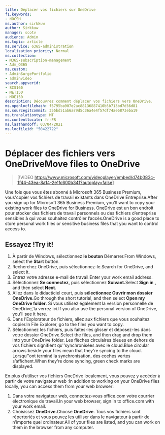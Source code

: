 ```yaml
---
title: Déplacer vos fichiers sur OneDrive
f1.keywords:
- NOCSH
ms.author: sirkkuw
author: Sirkkuw
manager: scotv
audience: Admin
ms.topic: article
ms.service: o365-administration
localization_priority: Normal
ms.collection:
- M365-subscription-management
- Adm_O365
ms.custom:
- AdminSurgePortfolio
- adminvideo
search.appverid:
- BCS160
- MET150
- MOE150
description: Découvrez comment déplacer vos fichiers vers OneDrive.
ms.openlocfilehash: f5795ba907e2ac88136887410b5b713bd7d56d81
ms.sourcegitcommit: 355bd51ab6a79d5c36a4e4f57df74ae6873eba19
ms.translationtype: MT
ms.contentlocale: fr-FR
ms.lasthandoff: 03/04/2021
ms.locfileid: "50422722"
---
```

# <a name="move-files-to-onedrive"></a><span data-ttu-id="b079d-103">Déplacer des fichiers vers OneDrive</span><span class="sxs-lookup"><span data-stu-id="b079d-103">Move files to OneDrive</span></span>

> [!VIDEO https://www.microsoft.com/videoplayer/embed/d74b083c-1f44-43ea-8a14-2e1fc600b341?autoplay=false]

<span data-ttu-id="b079d-104">Une fois que vous êtes abonné à Microsoft 365 Business Premium, vous&#39;copier vos fichiers de travail existants dans OneDrive Entreprise.</span><span class="sxs-lookup"><span data-stu-id="b079d-104">After you sign up for Microsoft 365 Business Premium, you&#39;ll want to copy your existing work files to OneDrive for Business.</span></span> <span data-ttu-id="b079d-105">OneDrive est un bon endroit pour stocker des fichiers de travail personnels ou des fichiers d’entreprise sensibles à qui vous souhaitez contrôler l’accès.</span><span class="sxs-lookup"><span data-stu-id="b079d-105">OneDrive is a good place to store personal work files or sensitive business files that you want to control access to.</span></span>

## <a name="try-it"></a><span data-ttu-id="b079d-106">Essayez !</span><span class="sxs-lookup"><span data-stu-id="b079d-106">Try it!</span></span>

1. <span data-ttu-id="b079d-107">À partir de Windows, sélectionnez  **le bouton** Démarrer.</span><span class="sxs-lookup"><span data-stu-id="b079d-107">From Windows, select the  **Start** button.</span></span>
2. <span data-ttu-id="b079d-108">Recherchez OneDrive, puis sélectionnez-le.</span><span class="sxs-lookup"><span data-stu-id="b079d-108">Search for OneDrive, and select it.</span></span>
3. <span data-ttu-id="b079d-109">Entrez votre adresse e-mail de travail.</span><span class="sxs-lookup"><span data-stu-id="b079d-109">Enter your work email address.</span></span>
4. <span data-ttu-id="b079d-110">Sélectionnez **Se connectez,** puis sélectionnez **Suivant.**</span><span class="sxs-lookup"><span data-stu-id="b079d-110">Select  **Sign in** , and then select  **Next**.</span></span>
5. <span data-ttu-id="b079d-111">Allez dans le didacticiel court, puis **sélectionnez Ouvrir mon dossier OneDrive.**</span><span class="sxs-lookup"><span data-stu-id="b079d-111">Go through the short tutorial, and then select  **Open my OneDrive folder**.</span></span> <span data-ttu-id="b079d-112">Si vous utilisez également la version personnelle de OneDrive,&#39;la verrez ici.</span><span class="sxs-lookup"><span data-stu-id="b079d-112">If you also use the personal version of OneDrive, you&#39;ll see it here.</span></span>
6. <span data-ttu-id="b079d-113">Dans l’Explorateur de fichiers, allez aux fichiers que vous souhaitez copier.</span><span class="sxs-lookup"><span data-stu-id="b079d-113">In File Explorer, go to the files you want to copy.</span></span>
7. <span data-ttu-id="b079d-114">Sélectionnez les fichiers, puis faites-les glisser et déposez-les dans votre dossier OneDrive.</span><span class="sxs-lookup"><span data-stu-id="b079d-114">Select the files, and then drag and drop them into your OneDrive folder.</span></span> <span data-ttu-id="b079d-115">Les flèches circulaires bleues en dehors de vos fichiers signifient qu'&#39;synchronisées avec le cloud.</span><span class="sxs-lookup"><span data-stu-id="b079d-115">Blue circular arrows beside your files mean that they&#39;re syncing to the cloud.</span></span> <span data-ttu-id="b079d-116">Lorsqu'&#39;ont terminé la synchronisation, des coches vertes s’affichent.</span><span class="sxs-lookup"><span data-stu-id="b079d-116">When they&#39;re done syncing, green check marks are displayed.</span></span>

<span data-ttu-id="b079d-117">En plus d’utiliser vos fichiers OneDrive localement, vous pouvez y accéder à partir de votre navigateur web :</span><span class="sxs-lookup"><span data-stu-id="b079d-117">In addition to working on your OneDrive files locally, you can access them from your web browser:</span></span>

1. <span data-ttu-id="b079d-118">Dans votre navigateur web, connectez-vous office.com votre courrier électronique de travail.</span><span class="sxs-lookup"><span data-stu-id="b079d-118">In your web browser, sign in to office.com with your work email.</span></span>
2. <span data-ttu-id="b079d-119">Choisissez **OneDrive.**</span><span class="sxs-lookup"><span data-stu-id="b079d-119">Choose  **OneDrive**.</span></span> <span data-ttu-id="b079d-120">Tous vos fichiers sont répertoriés et vous pouvez les utiliser dans le navigateur à partir de n’importe quel ordinateur.</span><span class="sxs-lookup"><span data-stu-id="b079d-120">All of your files are listed, and you can work on them in the browser from any computer.</span></span>
